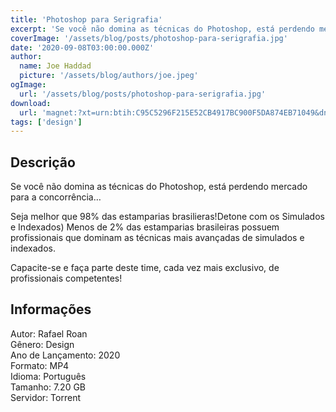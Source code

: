 ```yaml
---
title: 'Photoshop para Serigrafia'
excerpt: 'Se você não domina as técnicas do Photoshop, está perdendo mercado para a concorrência…  Seja melhor que 98% das estamparias brasilieras!Detone com os Simulados e Indexados) Menos de 2% das estamparias brasileiras possuem profissionais que dominam as técnicas mais avançadas de simulad'
coverImage: '/assets/blog/posts/photoshop-para-serigrafia.jpg'
date: '2020-09-08T03:00:00.000Z'
author:
  name: Joe Haddad
  picture: '/assets/blog/authors/joe.jpeg'
ogImage:
  url: '/assets/blog/posts/photoshop-para-serigrafia.jpg'
download:
  url: 'magnet:?xt=urn:btih:C95C5296F215E52CB4917BC900F5DA874EB71049&dn=PS%20Para%20Serigrafia%20-%20Rafael%20Roan&tr=udp%3a%2f%2ftracker.openbittorrent.com%3a1337%2fannounce&tr=udp%3a%2f%2ftracker.opentrackr.org%3a1337%2fannounce'
tags: ['design']
---
```

<h2>Descrição</h2>
<p></p><p>Se você não domina as técnicas do Photoshop, está perdendo mercado para a concorrência…</p><p>Seja melhor que 98% das estamparias brasilieras!Detone com os Simulados e Indexados) Menos de 2% das estamparias brasileiras possuem profissionais que dominam as técnicas mais avançadas de simulados e indexados. </p><p>Capacite-se e faça parte deste time, cada vez mais exclusivo, de profissionais competentes!</p><h2>Informações</h2><p>Autor: Rafael Roan<br/>Gênero: Design<br/>Ano de Lançamento: 2020<br/>Formato: MP4<br/>Idioma: Português<br/>Tamanho: 7.20 GB<br/>Servidor: Torrent</p>